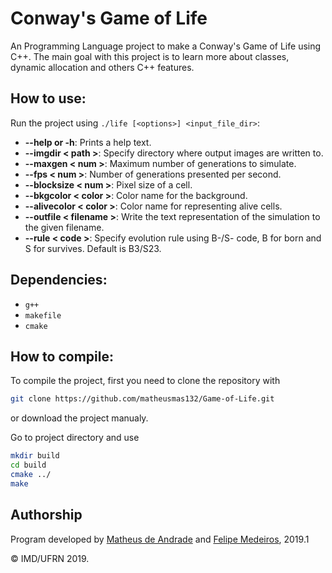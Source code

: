 # Conway's Game of Life

An Programming Language project to make a Conway's Game of Life using C++. The main goal with this project is to learn more about classes, dynamic allocation and others C++ features.

## How to use:
Run the project using `./life [<options>] <input_file_dir>`:
* **--help or -h**: Prints a help text.
* **--imgdir < path >**: Specify directory where output images are written to.
* **--maxgen < num >**: Maximum number of generations to simulate.
* **--fps < num >**: Number of generations presented per second.
* **--blocksize < num >**: Pixel size of a cell.
* **--bkgcolor < color >**: Color name for the background.
* **--alivecolor < color >**: Color name for representing alive cells.
* **--outfile < filename >**: Write the text representation of the simulation to the given filename.
* **--rule < code >**: Specify evolution rule using B-/S- code, B for born and S for survives. Default is B3/S23.

## Dependencies:
* `g++`
* `makefile`
* `cmake`

## How to compile:
To compile the project, first you need to clone the repository with

```bash
git clone https://github.com/matheusmas132/Game-of-Life.git
```

or download the project manualy.

Go to project directory and use

```bash
mkdir build
cd build
cmake ../
make
```

## Authorship
Program developed by [Matheus de Andrade](https://github.com/matheusmas132) and [Felipe Medeiros](https://github.com/felipecolares22), 2019.1

&copy; IMD/UFRN 2019.